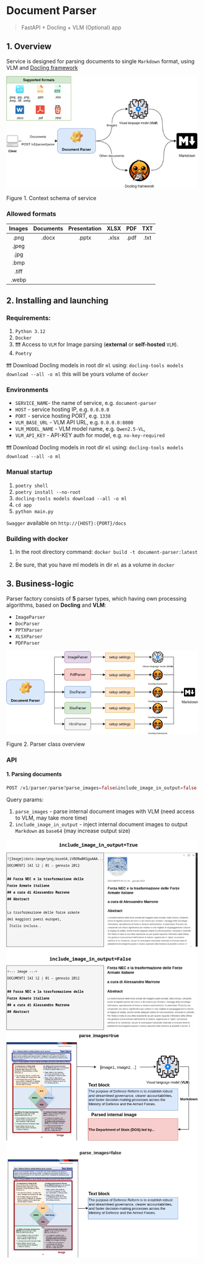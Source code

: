 # Document Parser

> FastAPI + Docling + VLM (Optional) app

## 1. Overview

Service is designed for parsing documents to single `Markdown` format, using VLM and [Docling framework](https://docling-project.github.io/docling/)

![Context](./docs/Context.drawio.png)

Figure 1. Context schema of service

### Allowed formats

| **Images** | **Documents** | **Presentation** | **XLSX** | **PDF** | **TXT** |
| :--------------: | :-----------------: | :--------------------: | :------------: | :-----------: | :-----------: |
|       .png       |        .docx        |         .pptx         |     .xlsx     |     .pdf     |     .txt     |
|      .jpeg      |                    |                        |                |              |              |
|       .jpg       |                    |                        |                |              |              |
|       .bmp       |                    |                        |                |              |              |
|      .tiff      |                    |                        |                |              |              |
|      .webp      |                    |                        |                |              |              |

## 2. Installing and launching

### Requirements:

1. `Python 3.12`
2. `Docker`
3. ❗❗❗ Access to `VLM` for Image parsing (**external** or **self-hosted** `VLM`).
4. `Poetry`

❗❗❗ Download Docling models in root dir `ml` using:
`docling-tools models download --all -o ml` this will be yours volume of `docker`

### Environments

* `SERVICE_NAME`- the name of service, e.g. `document-parser`
* `HOST` - service hosting IP, e.g. `0.0.0.0`
* `PORT` - service hosting PORT, e.g. `1338`
* `VLM_BASE_URL` - VLM API URL, e.g. `0.0.0.0:8000`
* `VLM_MODEL_NAME` - VLM model name, e.g. `Qwen2.5-VL`,
* `VLM_API_KEY` - API-KEY auth for model, e.g. `no-key-required`

❗❗❗ Download Docling models in root dir `ml` using:
`docling-tools models download --all -o ml`

### Manual startup

1. `poetry shell`
2. `poetry install --no-root`
3. `docling-tools models download --all -o ml`
4. `cd app`
5. `python main.py`

 `Swagger` available on `http://{HOST}:{PORT}/docs`

### Building with docker

1. In the root directory command: `docker build -t document-parser:latest .`
2. Be sure, that you have ml models in dir `ml` as a volume in `docker`

## 3. Business-logic

Parser factory consists of **5** parser types, which having own processing algorithms, based on **Docling** and **VLM**:

* `ImageParser`
* `DocParser`
* `PPTXParser`
* `XLSXParser`
* `PDFParser`

![Parser overview](/docs/parser_logic.drawio.png)

Figure 2. Parser class overview

### API

#### 1. Parsing documents

```rust
POST /v1/parser/parse?parse_images=false&include_image_in_output=false
```

Query params:

1. `parse_images` - parse internal document images with VLM (need access to VLM, may take more time)
2. `include_image_in_output` - inject internal document images to output `Markdown` as `base64` (may increase output size)

 ![Include_Images](/docs/Include_images.png)
 ![Parse_Images](/docs/parse_images.png)
